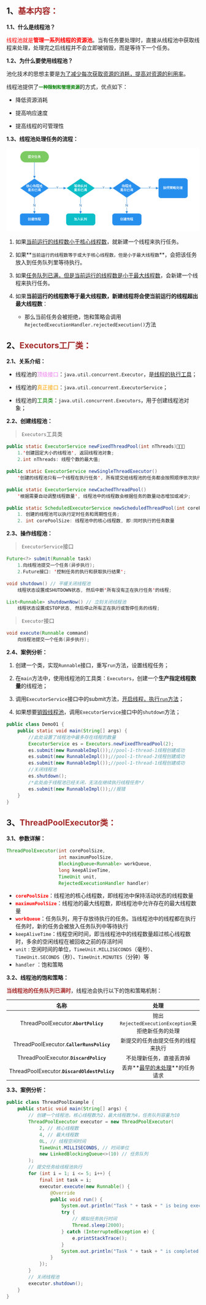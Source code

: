 ## 1、<span style="color:brown">基本内容：</span>

**1.1、什么是线程池？**

​	<span style="color:red">线程池就是**管理一系列线程的资源池**</span>。当有任务要处理时，直接从线程池中获取线程来处理，处理完之后线程并不会立即被销毁，而是等待下一个任务。

**1.2、为什么要使用线程池？**

池化技术的思想主要是<u>为了减少每次获取资源的消耗，提高对资源的利用率</u>。

线程池提供了<span style="color:green">**`一种限制和管理资源`**</span>的方式，优点如下：

- 降低资源消耗

- 提高响应速度

- 提高线程的可管理性

**1.3、线程池处理任务的流程：**

<img src="https://raw.githubusercontent.com/root-bine/image/main/Typora-image/ThreadPollProcess.png" alt="image-20230713235813298" style="zoom: 80%;" />

1. 如果<u>当前运行的线程数小于核心线程数</u>，就新建一个线程来执行任务。

2. 如果**`当前运行的线程数等于或大于核心线程数，但是小于最大线程数`**，会把该任务放入到任务队列里等待执行。

3. 如果<u>任务队列已满，但是当前运行的线程数是小于最大线程数</u>，会新建一个线程来执行任务。

4. 如果**当前运行的线程数等于最大线程数，新建线程将会使当前运行的线程超出最大线程数**：
   - 那么当前任务会被拒绝，饱和策略会调用`RejectedExecutionHandler.rejectedExecution()`方法



## 2、<span style="color:brown">Executors工厂类：</span>

**2.1、关系介绍：**

- 线程池的<span style="color:violet">顶级接口</span>：`java.util.concurrent.Executor`，是<u>线程的执行工具</u>；

- 线程池的<span style="color:orange">真正接口</span>：`java.util.concurrent.ExecutorService`；

- 线程池的<span style="color:green">工具类</span>：`java.util.concurrent.Executors`，用于创建线程池对象；

**2.2、创建线程池：**

> `Executors`工具类

```java
public static ExecutorService newFixedThreadPool(int nThreads)🌭🌭🌭
    1.'创建固定大小的线程池', 返回线程池对象;
    2.int nThreads: 线程个数的最大值;
```

```java
public static ExecutorService newSingleThreadExecutor()
    '创建的线程池只有一个线程在执行任务', 所有提交给线程池的任务都会按照顺序依次执行;
```

```java
public static ExecutorService newCachedThreadPool()
    '根据需要自动调整线程数量', 线程池中的线程数会根据任务的数量动态增加或减少;
```

```java
public static ScheduledExecutorService newScheduledThreadPool(int corePoolSize)
    1. 创建的线程池可以执行定时任务和周期性任务;
	2. int corePoolSize: 线程池中的核心线程数, 即:同时执行的任务数量
```

**2.3、操作线程池：**

> `ExecutorService`接口

```java
Future<?> submit(Runnable task)
    1.向线程池提交一个任务(异步执行);
	2.Future接口: '控制任务的执行和获取执行结果';
```

```java
void shutdown() // 平缓关闭线程池
    线程状态设置成SHUTDOWN状态, 然后中断'所有没有正在执行任务'的线程;
```

```java
List<Runnable> shutdownNow() // 立刻关闭线程池
    线程状态设置成STOP状态, 然后停止所有正在执行或暂停任务的线程;
```

> `Executor`接口

```java
void execute(Runnable command)
    向线程池提交一个任务(异步执行);
```

**2.4、案例分析：**

1. 创建一个类，实现`Runnable`接口，重写`run`方法，设置线程任务；
2. 在`main`方法中，使用线程池的工具类：`Executors`，创建一个**生产指定线程数量**的线程池；
3. 调用`ExecutorService`接口中的submit方法，<u>开启线程，执行`run`方法</u>；

4. 如果想要<u>销毁线程池</u>，调用`ExecutorService`接口中的`shutdown`方法；

```java
public class Demo01 {
    public static void main(String[] args) {
        //此处设置了线程池中最多存在线程的数量
        ExecutorService es = Executors.newFixedThreadPool(2);
        es.submit(new RunnableImpl());//pool-1-thread-1线程创建成功
        es.submit(new RunnableImpl());//pool-1-thread-2线程创建成功
        es.submit(new RunnableImpl());//pool-1-thread-1线程创建成功
        //关闭线程池
        es.shutdown();
        /*此处由于线程池已经关闭，无法在继续执行线程任务*/
        es.submit(new RunnableImpl());//报错
    }
}
```



## 3、<span style="color:brown">ThreadPoolExecutor类：</span>

**3.1、参数详解：**

```java
ThreadPoolExecutor(int corePoolSize,
                   int maximumPoolSize,
                   BlockingQueue<Runnable> workQueue,
                   long keepAliveTime,
                   TimeUnit unit,
                   RejectedExecutionHandler handler)
```

- <span style="color:red">**`corePoolSize`**</span>：线程池的核心线程数，即线程池中保持活动状态的线程数量
- <span style="color:red">**`maximumPoolSize`**</span>：线程池的最大线程数，即线程池中允许存在的最大线程数量
- <span style="color:red">**`workQueue`**</span>：任务队列，用于存放待执行的任务。当线程池中的线程都在执行任务时，新的任务会被放入任务队列中等待执行
- `keepAliveTime`：线程空闲时间，即当线程池中的线程数量超过核心线程数时，多余的空闲线程在被回收之前的存活时间
- `unit` : 空闲时间的单位，`TimeUnit.MILLISECONDS`（毫秒）、`TimeUnit.SECONDS`（秒）、`TimeUnit.MINUTES`（分钟）等
- `handler` ：饱和策略

**3.2、线程池的饱和策略：**

<span style="color:brown">**当线程池的任务队列已满时**</span>，线程池会执行以下的饱和策略机制：

|                     名称                     |                        处理                         |
| :------------------------------------------: | :-------------------------------------------------: |
|     ThreadPoolExecutor.**`AbortPolicy`**     | 抛出 `RejectedExecutionException`来拒绝新任务的处理 |
|  ThreadPoolExecutor.**`CallerRunsPolicy`**   |         新提交的任务由提交任务的线程来执行          |
|    ThreadPoolExecutor.**`DiscardPolicy`**    |              不处理新任务，直接丢弃掉               |
| ThreadPoolExecutor.**`DiscardOldestPolicy`** |        丢弃**<u>最早的未处理</u>**的任务请求        |

**3.3、案例分析：**

```java
public class ThreadPoolExample {
    public static void main(String[] args) {
        // 创建一个线程池，核心线程数为2，最大线程数为4，任务队列容量为10
        ThreadPoolExecutor executor = new ThreadPoolExecutor(
            2, // 核心线程数
            4, // 最大线程数
            0L, // 线程空闲时间
            TimeUnit.MILLISECONDS, // 时间单位
            new LinkedBlockingQueue<>(10) // 任务队列
        );
        // 提交任务给线程池执行
        for (int i = 1; i <= 5; i++) {
            final int task = i;
            executor.execute(new Runnable() {
                @Override
                public void run() {
                    System.out.println("Task " + task + " is being executed by " + Thread.currentThread().getName());
                    try {
                        // 模拟任务执行时间
                        Thread.sleep(2000);
                    } catch (InterruptedException e) {
                        e.printStackTrace();
                    }
                    System.out.println("Task " + task + " is completed by " + Thread.currentThread().getName());
                }
            });
        }
        // 关闭线程池
        executor.shutdown();
    }
}
```

